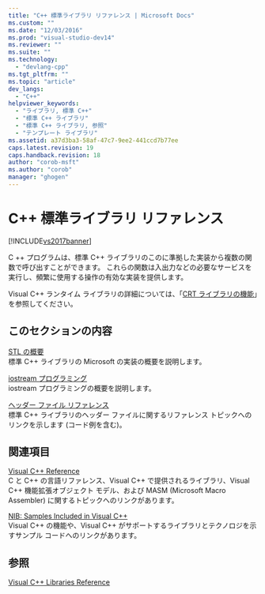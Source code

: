 ```yaml
---
title: "C++ 標準ライブラリ リファレンス | Microsoft Docs"
ms.custom: ""
ms.date: "12/03/2016"
ms.prod: "visual-studio-dev14"
ms.reviewer: ""
ms.suite: ""
ms.technology: 
  - "devlang-cpp"
ms.tgt_pltfrm: ""
ms.topic: "article"
dev_langs: 
  - "C++"
helpviewer_keywords: 
  - "ライブラリ, 標準 C++"
  - "標準 C++ ライブラリ"
  - "標準 C++ ライブラリ, 参照"
  - "テンプレート ライブラリ"
ms.assetid: a37d3ba3-58af-47c7-9ee2-441ccd7b77ee
caps.latest.revision: 19
caps.handback.revision: 18
author: "corob-msft"
ms.author: "corob"
manager: "ghogen"
---
```

# C++ 標準ライブラリ リファレンス
[!INCLUDE[vs2017banner](../assembler/inline/includes/vs2017banner.md)]

C \+\+ プログラムは、標準 C\+\+ ライブラリのこのに準拠した実装から複数の関数で呼び出すことができます。  これらの関数は入出力などの必要なサービスを実行し、頻繁に使用する操作の有効な実装を提供します。  
  
 Visual C\+\+ ランタイム ライブラリの詳細については、「[CRT ライブラリの機能](../c-runtime-library/crt-library-features.md)」を参照してください。  
  
## このセクションの内容  
 [STL の概要](../standard-library/cpp-standard-library-overview.md)  
 標準 C\+\+ ライブラリの Microsoft の実装の概要を説明します。  
  
 [iostream プログラミング](../Topic/iostream%20Programming.md)  
 iostream プログラミングの概要を説明します。  
  
 [ヘッダー ファイル リファレンス](../standard-library/cpp-standard-library-header-files.md)  
 標準 C\+\+ ライブラリのヘッダー ファイルに関するリファレンス トピックへのリンクを示します \(コード例を含む\)。  
  
## 関連項目  
 [Visual C\+\+ Reference](http://msdn.microsoft.com/ja-jp/1ba03b5c-8229-4f63-b08c-6c12141d6ab1)  
 C と C\+\+ の言語リファレンス、Visual C\+\+ で提供されるライブラリ、Visual C\+\+ 機能拡張オブジェクト モデル、および MASM \(Microsoft Macro Assembler\) に関するトピックへのリンクがあります。  
  
 [NIB: Samples Included in Visual C\+\+](http://msdn.microsoft.com/ja-jp/c9ec56b3-2bbd-49b4-8a4c-9ed4b78b7a84)  
 Visual C\+\+ の機能や、Visual C\+\+ がサポートするライブラリとテクノロジを示すサンプル コードへのリンクがあります。  
  
## 参照  
 [Visual C\+\+ Libraries Reference](http://msdn.microsoft.com/ja-jp/fec23c40-10c0-4857-9cdc-33a3b99b30ae)
